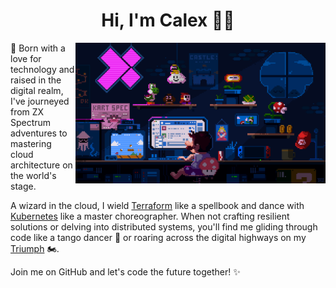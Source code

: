 <h1 align="center">Hi, I'm Calex 👋🤘</h1>

<img align="right" alt="GIF" src="https://raw.githubusercontent.com/calexandre/calexandre/main/mario.gif" width="400px"/>

🚀 Born with a love for technology and raised in the digital realm, I've journeyed from ZX Spectrum adventures to mastering cloud architecture on the world's stage. 

A wizard in the cloud, I wield [Terraform](https://www.terraform.io/) like a spellbook and dance with [Kubernetes](https://kubernetes.io/) like a master choreographer. When not crafting resilient solutions or delving into distributed systems, you'll find me gliding through code like a tango dancer 💃 or roaring across the digital highways on my [Triumph](https://www.triumphmotorcycles.pt/) 🏍️.

Join me on GitHub and let's code the future together! ✨

<!--
**calexandre/calexandre** is a ✨ _special_ ✨ repository because its `README.md` (this file) appears on your GitHub profile.

Here are some ideas to get you started:

- 🔭 I’m currently working on ...
- 🌱 I’m currently learning ...
- 👯 I’m looking to collaborate on ...
- 🤔 I’m looking for help with ...
- 💬 Ask me about ...
- 📫 How to reach me: ...
- 😄 Pronouns: ...
- ⚡ Fun fact: ...
-->
